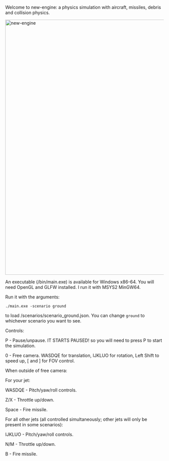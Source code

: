Welcome to new-engine: a physics simulation with aircraft, missiles, debris and collision physics.

<img width="2755" height="811" alt="new-engine" src="https://github.com/user-attachments/assets/cbe4eecc-ebf4-4a9e-acee-2179f0b5ab42" />

An executable (/bin/main.exe) is available for Windows x86-64. You will need OpenGL and GLFW installed. I run it with MSYS2 MinGW64.

Run it with the arguments:

```./main.exe -scenario ground```

to load /scenarios/scenario_ground.json. You can change `ground` to whichever scenario you want to see.

Controls:

P - Pause/unpause. IT STARTS PAUSED! so you will need to press P to start the simulation.

0 - Free camera. WASDQE for translation, IJKLUO for rotation, Left Shift to speed up, [ and \] for FOV control.

When outside of free camera:

For your jet:

WASDQE - Pitch/yaw/roll controls.

Z/X - Throttle up/down.

Space - Fire missile.


For all other jets (all controlled simultaneously; other jets will only be present in some scenarios):

IJKLUO - Pitch/yaw/roll controls.

N/M - Throttle up/down.

B - Fire missile.
